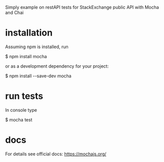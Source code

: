 Simply example on restAPI tests for StackExchange public API with Mocha and Chai

# installation
Assuming npm is installed, run 

$ npm install mocha 

or as a development dependency for your project:

$ npm install --save-dev mocha

# run tests
In console type

$ mocha test

 # docs 
 For details see official docs: https://mochajs.org/ 